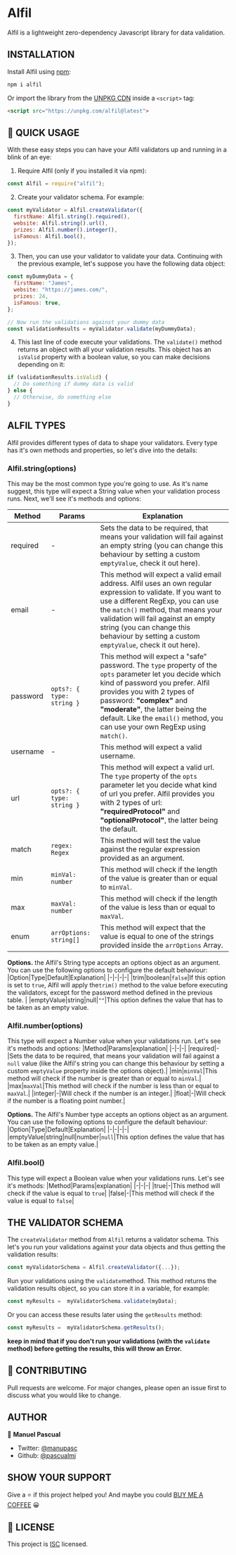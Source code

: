 # Alfil

Alfil is a lightweight zero-dependency Javascript library for data validation.

## INSTALLATION

Install Alfil using [npm](https://npmjs.org/):

```bash
npm i alfil
```

Or import the library from the [UNPKG CDN](https://unpkg.com/) inside a `<script>` tag:

```html
<script src="https://unpkg.com/alfil@latest">
```

## 🚀 QUICK USAGE
With these easy steps you can have your Alfil validators up and running in a blink of an eye:
1. Require Alfil (only if you installed it via npm):

```javascript
const Alfil = require("alfil");
```

2. Create your validator schema. For example:

```javascript
const myValidator = Alfil.createValidator({
  firstName: Alfil.string().required(),
  website: Alfil.string().url(),
  prizes: Alfil.number().integer(),
  isFamous: Alfil.bool(),
});
```

3. Then, you can use your validator to validate your data. Continuing with the previous example, let's suppose you have the following data object:

```javascript
const myDummyData = {
  firstName: "James",
  website: "https://james.com/",
  prizes: 24,
  isFamous: true,
};

// Now run the validations against your dummy data
const validationResults = myValidator.validate(myDummyData);
```

4. This last line of code execute your validations. The `validate()` method returns an object with all your validation results. This object has an `isValid` property with a boolean value, so you can make decisions depending on it:

```javascript
if (validationResults.isValid) {
  // Do something if dummy data is valid
} else {
  // Otherwise, do something else
}
```

## ALFIL TYPES

Alfil provides different types of data to shape your validators. Every type has it's own methods and properties, so let's dive into the details:

### Alfil.string(options)
This may be the most common type you're going to use. As it's name suggest, this type will expect a String value when your validation process runs. Next, we'll see it's methods and options:

| Method  | Params                    | Explanation                                                                                                                                                                                                                                                                                                                           |
| -------- | ------------------------- | ------------------------------------------------------------------------------------------------------------------------------------------------------------------------------------------------------------------------------------------------------------------------------------------------------------------------------------- |
| required | -                         | Sets the data to be required, that means your validation will fail against an empty string (you can change this behaviour by setting a custom `emptyValue`, check it out here).                                                                                                                                                       |
| email    | -                         | This method will expect a valid email address. Alfil uses an own regular expression to validate. If you want to use a different RegExp, you can use the `match()` method, that means your validation will fail against an empty string (you can change this behaviour by setting a custom `emptyValue`, check it out here).      |
| password | `opts?: { type: string }` | This method will expect a "safe" password. The `type` property of the `opts` parameter let you decide which kind of password you prefer. Alfil provides you with 2 types of password: **"complex"** and **"moderate"**, the latter being the default. Like the `email()` method, you can use your own RegExp using `match()`. |
| username | -                         | This method will expect a valid username.                                                                                                                                                                                                                                                                                             |
| url      | `opts?: { type: string }` | This method will expect a valid url. The `type` property of the `opts` parameter let you decide what kind of url you prefer. Alfil provides you with 2 types of url: **"requiredProtocol"** and **"optionalProtocol"**, the latter being the default.                                                                        |
| match    | `regex: Regex`            | This method will test the value against the regular expression provided as an argument.                                                                                                                                                                                                                                               |
| min      | `minVal: number`          | This method will check if the length of the value is greater than or equal to `minVal`.                                                                                                                                                                                                                                               |
| max      | `maxVal: number`          | This method will check if the length of the value is less than or equal to `maxVal`.                                                                                                                                                                                                                                                  |
| enum     | `arrOptions: string[]`    | This method will expect that the value is equal to one of the strings provided inside the `arrOptions` Array.                                                                                                                                                                                                                         |

**Options.** the Alfil's String type accepts an options object as an argument. You can use the following options to configure the default behaviour:
|Option|Type|Default|Explanation|
|-|-|-|-|
|trim|boolean|`false`|If this option is set to `true`, Alfil will apply the`trim()` method to the value before executing the validators, except for the password method defined in the previous table. |
|emptyValue|string&#124;null|`""`|This option defines the value that has to be taken as an empty value.

### Alfil.number(options)
This type will expect a Number value when your validations run. Let's see it's methods and options:
|Method|Params|explanation|
|-|-|-|
|required|-|Sets the data to be required, that means your validation will fail against a `null` value (like the Alfil's string you can change this behaviour by setting a custom `emptyValue` property inside the options object).|
|min|`minVal`|This method will check if the number is greater than or equal to `minVal`.|
|max|`maxVal`|This method will check if the number is less than or equal to `maxVal`.|
|integer|-|Will check if the number is an integer.|
|float|-|Will check if the number is a floating point number.|

**Options.** The Alfil's Number type accepts an options object as an argument. You can use the following options to configure the default behaviour:
|Option|Type|Default|Explanation|
|-|-|-|-|
|emptyValue|string&#124;null&#124;number|`null`|This option defines the value that has to be taken as an empty value.|

### Alfil.bool()
This type will expect a Boolean value when your validations runs. Let's see it's methods:
|Method|Params|explanation|
|-|-|-|
|true|-|This method will check if the value is equal to `true`|
|false|-|This method will check if the value is equal to `false`|

## THE VALIDATOR SCHEMA
The `createValidator` method from `Alfil` returns a validator schema. This let's you run your validations against your data objects and thus getting the validation results:
```javascript
const myValidatorSchema = Alfil.createValidator({...});
```
Run your validations using the `validate`method. This method returns the validation results object, so you can store it in a variable, for example:
```javascript
const myResults =  myValidatorSchema.validate(myData);
```
Or you can access these results later using the `getResults` method:
```javascript
const myResults =  myValidatorSchema.getResults();
```
**keep in mind that if you don't run your validations (with the `validate` method) before getting the results, this will throw an Error.**

## 🤝 CONTRIBUTING

Pull requests are welcome. For major changes, please open an issue first to discuss what you would like to change.

## AUTHOR
👤 **Manuel Pascual**
- Twitter: [@manupasc](https://twitter.com/manupasc)
- Github: [@pascualmj](https://github.com/pascualmj)

## SHOW YOUR SUPPORT
Give a ⭐️ if this project helped you!
And maybe you could [BUY ME A COFFEE](https://www.buymeacoffee.com/pascualmj) 😀
## 📝 LICENSE

This project is [ISC](https://github.com/pascualmj/alfil/blob/master/LICENSE.txt) licensed.
